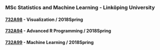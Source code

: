 ### MSc Statistics and Machine Learning - Linköping University


#### [732A98]() - Visualization / 2018Spring

#### [732A94]() - Advanced R Programming / 2018Spring

#### [732A99]() - Machine Learning / 2018Spring
